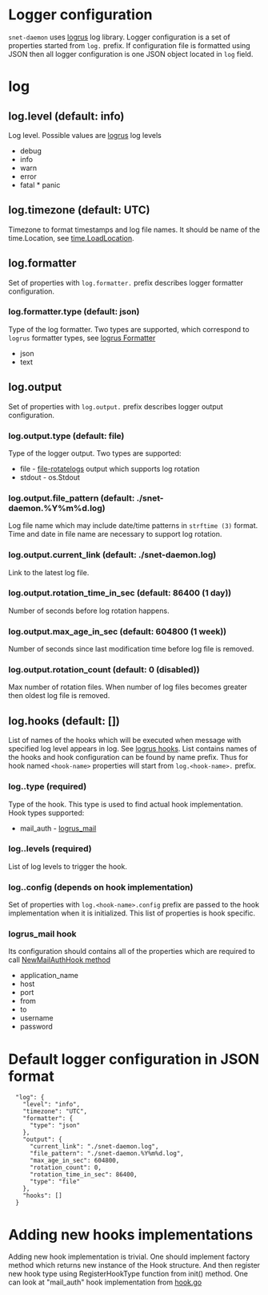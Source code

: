 # Logger configuration

```snet-daemon``` uses [logrus](https://github.com/sirupsen/logrus) log
library. Logger configuration is a set of properties started from ```log.```
prefix. If configuration file is formatted using JSON then all logger
configuration is one JSON object located in ```log``` field.

# log

## log.level (default: info)

Log level. Possible values are [logrus](https://github.com/sirupsen/logrus) log
levels
* debug
* info
* warn
* error
* fatal * panic 
## log.timezone (default: UTC)

Timezone to format timestamps and log file names. It should be name of the
time.Location, see
[time.LoadLocation](https://golang.org/pkg/time/#LoadLocation).

## log.formatter

Set of properties with ```log.formatter.``` prefix describes logger formatter
configuration.

### log.formatter.type (default: json)

Type of the log formatter. Two types are supported, which correspond to
```logrus``` formatter types, see [logrus
Formatter](https://github.com/sirupsen/logrus#formatters)
* json
* text

## log.output

Set of properties with ```log.output.``` prefix describes logger output
configuration.

### log.output.type (default: file)

Type of the logger output. Two types are supported:
* file - [file-rotatelogs](https://github.com/lestrrat-go/file-rotatelogs)
  output which supports log rotation
* stdout - os.Stdout

### log.output.file_pattern (default: ./snet-daemon.%Y%m%d.log)

Log file name which may include date/time patterns in ```strftime (3)```
format. Time and date in file name are necessary to support log rotation.

### log.output.current_link (default: ./snet-daemon.log)

Link to the latest log file.

### log.output.rotation_time_in_sec (default: 86400 (1 day))

Number of seconds before log rotation happens.

### log.output.max_age_in_sec (default: 604800 (1 week))

Number of seconds since last modification time before log file is removed.

### log.output.rotation_count (default: 0 (disabled))

Max number of rotation files. When number of log files becomes greater then
oldest log file is removed.

## log.hooks (default: [])

List of names of the hooks which will be executed when message with specified
log level appears in log. See [logrus
hooks](https://github.com/sirupsen/logrus#hooks). List contains names of the
hooks and hook configuration can be found by name prefix.  Thus for hook named
```<hook-name>``` properties will start from ```log.<hook-name>.``` prefix.

### log.<hook-name>.type (required)

Type of the hook. This type is used to find actual hook implementation. Hook
types supported:
* mail_auth - [logrus_mail](https://github.com/zbindenren/logrus_mail)

### log.<hook-name>.levels (required)

List of log levels to trigger the hook. 

### log.<hook-name>.config (depends on hook implementation)

Set of properties with ```log.<hook-name>.config``` prefix are passed to the
hook implementation when it is initialized. This list of properties is hook
specific.

### logrus_mail hook

Its configuration should contains all of the properties which are required to
call [NewMailAuthHook method](https://godoc.org/github.com/zbindenren/logrus_mail#NewMailAuthHook)
* application_name
* host
* port
* from
* to
* username
* password

# Default logger configuration in JSON format

```
  "log": {
    "level": "info",
    "timezone": "UTC",
    "formatter": {
      "type": "json"
    },
    "output": {
      "current_link": "./snet-daemon.log",
      "file_pattern": "./snet-daemon.%Y%m%d.log",
      "max_age_in_sec": 604800,
      "rotation_count": 0,
      "rotation_time_in_sec": 86400,
      "type": "file"
    },
    "hooks": []
  }
```

# Adding new hooks implementations

Adding new hook implementation is trivial. One should implement factory method
which returns new instance of the Hook structure.  And then register new hook
type using RegisterHookType function from init() method. One can look at
"mail_auth" hook implementation from
[hook.go](https://github.com/singnet/snet-daemon/commit/f49ea4f6259d14947bb4e285ee81327ca156fcf2)
